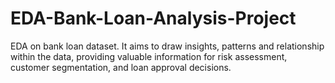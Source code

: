 # EDA-Bank-Loan-Analysis-Project
EDA on bank loan dataset. It aims to draw insights, patterns and relationship within the data, providing valuable information for risk assessment, customer segmentation, and loan approval decisions.
